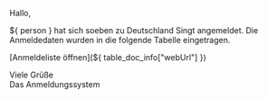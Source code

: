 Hallo,

${ person } hat sich soeben zu Deutschland Singt angemeldet. Die Anmeldedaten
wurden in die folgende Tabelle eingetragen.

[Anmeldeliste öffnen](${ table_doc_info["webUrl"] })

Viele Grüße  
Das Anmeldungssystem
